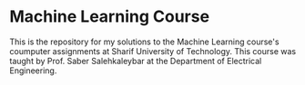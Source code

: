 # Machine Learning Course

This is the repository for my solutions to the Machine Learning course's coumputer assignments at Sharif University of Technology. This course was taught by Prof. Saber Salehkaleybar at the Department of Electrical Engineering.

